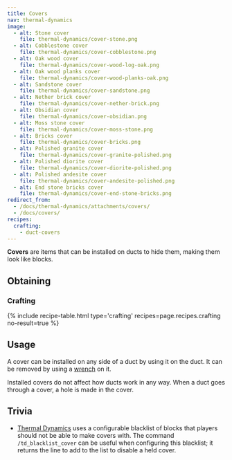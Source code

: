 ```yaml
---
title: Covers
nav: thermal-dynamics
image:
  - alt: Stone cover
    file: thermal-dynamics/cover-stone.png
  - alt: Cobblestone cover
    file: thermal-dynamics/cover-cobblestone.png
  - alt: Oak wood cover
    file: thermal-dynamics/cover-wood-log-oak.png
  - alt: Oak wood planks cover
    file: thermal-dynamics/cover-wood-planks-oak.png
  - alt: Sandstone cover
    file: thermal-dynamics/cover-sandstone.png
  - alt: Nether brick cover
    file: thermal-dynamics/cover-nether-brick.png
  - alt: Obsidian cover
    file: thermal-dynamics/cover-obsidian.png
  - alt: Moss stone cover
    file: thermal-dynamics/cover-moss-stone.png
  - alt: Bricks cover
    file: thermal-dynamics/cover-bricks.png
  - alt: Polished granite cover
    file: thermal-dynamics/cover-granite-polished.png
  - alt: Polished diorite cover
    file: thermal-dynamics/cover-diorite-polished.png
  - alt: Polished andesite cover
    file: thermal-dynamics/cover-andesite-polished.png
  - alt: End stone bricks cover
    file: thermal-dynamics/cover-end-stone-bricks.png
redirect_from:
  - /docs/thermal-dynamics/attachments/covers/
  - /docs/covers/
recipes:
  crafting:
    - duct-covers
---
```


**Covers** are items that can be installed on ducts to hide them, making them
look like blocks.


Obtaining
---------

### Crafting
{% include recipe-table.html type='crafting' recipes=page.recipes.crafting no-result=true %}


Usage
-----

A cover can be installed on any side of a duct by using it on the duct. It can
be removed by using a [wrench](/docs/wrenches/) on it.

Installed covers do not affect how ducts work in any way. When a duct goes
through a cover, a hole is made in the cover.


Trivia
------

* [Thermal Dynamics](/docs/thermal-dynamics/) uses a configurable blacklist of
  blocks that players should not be able to make covers with. The command
  `/td_blacklist_cover` can be useful when configuring this blacklist; it
  returns the line to add to the list to disable a held cover.
